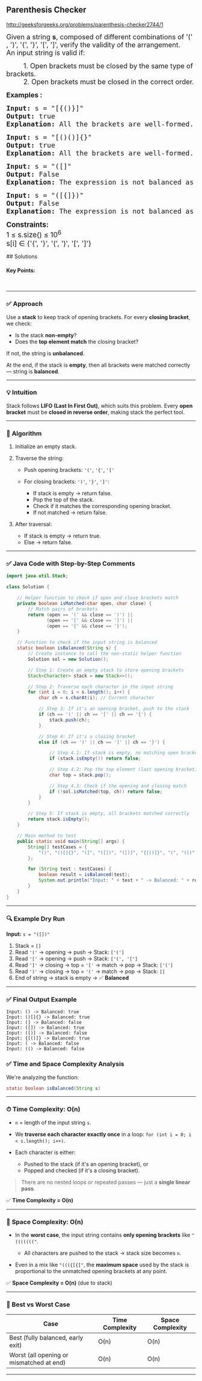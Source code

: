 ## Parenthesis Checker


http://geeksforgeeks.org/problems/parenthesis-checker2744/1


<div class="problems_problem_content__Xm_eO"><p><span style="font-size: 18px;">Given a string <strong>s</strong>, composed of different combinations of '(' , ')', '{', '}', '[', ']', verify the validity of the arrangement.<br></span><span style="font-size: 18px;">An input string is valid if:</span></p>
<p><span style="font-size: 18px;">&nbsp; &nbsp; &nbsp; &nbsp; &nbsp;1. Open brackets must be closed by the same type of brackets.<br>&nbsp; &nbsp; &nbsp; &nbsp; &nbsp;2. Open brackets must be closed in the correct order.</span></p>
<p><strong><span style="font-size: 18px;">Examples :</span></strong></p>
<pre><span style="font-size: 18px;"><strong>Input: </strong>s = "[{()}]"
<strong>Output:</strong> true
<strong>Explanation: </strong>All the brackets are well-formed.</span></pre>
<pre><span style="font-size: 18px;"><strong>Input: </strong>s = "[()()]{}"
<strong>Output:</strong> true
<strong>Explanation: </strong>All the brackets are well-formed.<br></span></pre>
<pre><strong><span style="font-size: 18px;">Input:</span></strong><span style="font-size: 18px;"> s = "([]"<br><strong>Output: </strong>False<br><strong>Explanation: </strong>The expression is not balanced as there is a missing ')' at the end.<br></span></pre>
<pre><strong><span style="font-size: 18px;">Input:</span></strong><span style="font-size: 18px;"> s = "([{]})"<br><strong>Output: </strong>False<br><strong>Explanation: </strong>The expression is not balanced as there is a closing ']' before the closing '}'.<br></span></pre>
<p><span style="font-size: 14pt;"><strong>Constraints:</strong><br>1 ≤ s.size() ≤ 10<sup>6<br></sup>s[i] ∈ {'{', '}', '(', ')', '[', ']'}</span></p></div>
## Solutions

#### Key Points:
```


```


---

### ✅ **Approach**

Use a **stack** to keep track of opening brackets. For every **closing bracket**, we check:

* Is the stack **non-empty**?
* Does the **top element match** the closing bracket?

If not, the string is **unbalanced**.

At the end, if the stack is **empty**, then all brackets were matched correctly — string is **balanced**.

---

### 💡 **Intuition**

Stack follows **LIFO (Last In First Out)**, which suits this problem. Every **open bracket** must be **closed in reverse order**, making stack the perfect tool.

---

### 🧠 **Algorithm**

1. Initialize an empty stack.
2. Traverse the string:

   * Push opening brackets: `'('`, `'{'`, `'['`
   * For closing brackets: `')'`, `'}'`, `']'`:

     * If stack is empty → return false.
     * Pop the top of the stack.
     * Check if it matches the corresponding opening bracket.
     * If not matched → return false.
3. After traversal:

   * If stack is empty → return true.
   * Else → return false.

---

### ✅ **Java Code with Step-by-Step Comments**

```java
import java.util.Stack;

class Solution {

    // Helper function to check if open and close brackets match
    private boolean isMatched(char open, char close) {
        // Match pairs of brackets
        return (open == '(' && close == ')') ||
               (open == '[' && close == ']') ||
               (open == '{' && close == '}');
    }

    // Function to check if the input string is balanced
    static boolean isBalanced(String s) {
        // Create instance to call the non-static helper function
        Solution sol = new Solution();

        // Step 1: Create an empty stack to store opening brackets
        Stack<Character> stack = new Stack<>();

        // Step 2: Traverse each character in the input string
        for (int i = 0; i < s.length(); i++) {
            char ch = s.charAt(i); // Current character

            // Step 3: If it's an opening bracket, push to the stack
            if (ch == '(' || ch == '[' || ch == '{') {
                stack.push(ch);
            }

            // Step 4: If it's a closing bracket
            else if (ch == ')' || ch == ']' || ch == '}') {

                // Step 4.1: If stack is empty, no matching open bracket
                if (stack.isEmpty()) return false;

                // Step 4.2: Pop the top element (last opening bracket)
                char top = stack.pop();

                // Step 4.3: Check if the opening and closing match
                if (!sol.isMatched(top, ch)) return false;
            }
        }

        // Step 5: If stack is empty, all brackets matched correctly
        return stack.isEmpty();
    }

    // Main method to test
    public static void main(String[] args) {
        String[] testCases = {
            "()", "()[]{}", "(]", "([])", "([)]", "{[()]}", "(", "(()"
        };

        for (String test : testCases) {
            boolean result = isBalanced(test);
            System.out.println("Input: " + test + " -> Balanced: " + result);
        }
    }
}

```

---

### 🔍 **Example Dry Run**

**Input:** `s = "([])"`

1. Stack = `[]`
2. Read `'('` → opening → push → Stack: `['(']`
3. Read `'['` → opening → push → Stack: `['(', '[']`
4. Read `']'` → closing → top = `'['` → match → pop → Stack: `['(']`
5. Read `')'` → closing → top = `'('` → match → pop → Stack: `[]`
6. End of string → stack is empty → ✅ **Balanced**

---

### ✅ **Final Output Example**

```plaintext
Input: () -> Balanced: true
Input: ()[]{} -> Balanced: true
Input: (] -> Balanced: false
Input: ([]) -> Balanced: true
Input: ([)] -> Balanced: false
Input: {[()]} -> Balanced: true
Input: ( -> Balanced: false
Input: (() -> Balanced: false
```

### ✅ **Time and Space Complexity Analysis**

We're analyzing the function:

```java
static boolean isBalanced(String s)
```

---

### ⏱ **Time Complexity: O(n)**

* `n` = length of the input string `s`.
* We **traverse each character exactly once** in a loop: `for (int i = 0; i < s.length(); i++)`.
* Each character is either:

  * Pushed to the stack (if it's an opening bracket), or
  * Popped and checked (if it's a closing bracket).

> There are no nested loops or repeated passes — just a **single linear pass**.

✅ **Time Complexity = O(n)**

---

### 🧠 **Space Complexity: O(n)**

* In the **worst case**, the input string contains **only opening brackets** like `"((((((("`.

  * All characters are pushed to the stack → stack size becomes `n`.
* Even in a mix like `"((({[{["`, the **maximum space** used by the stack is proportional to the unmatched opening brackets at any point.

✅ **Space Complexity = O(n)** (due to stack)

---

### 🧪 Best vs Worst Case

| Case                                     | Time Complexity | Space Complexity |
| ---------------------------------------- | --------------- | ---------------- |
| Best (fully balanced, early exit)        | O(n)            | O(n)             |
| Worst (all opening or mismatched at end) | O(n)            | O(n)             |

---

